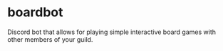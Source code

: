 # boardbot
Discord bot that allows for playing simple interactive board games with other members of your guild.
